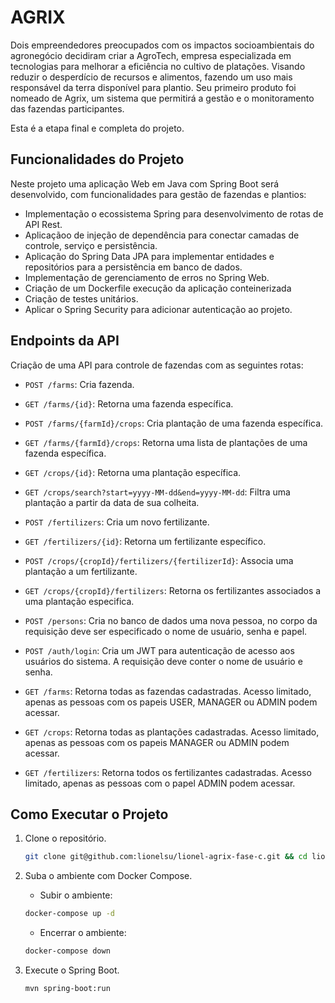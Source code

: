 # AGRIX
Dois empreendedores preocupados com os impactos socioambientais do agronegócio decidiram criar a AgroTech, empresa especializada em tecnologias para melhorar a eficiência no cultivo de platações. Visando reduzir o desperdício de recursos e alimentos, fazendo um uso mais responsável da terra disponível para plantio. Seu primeiro produto foi nomeado de Agrix, um sistema que permitirá a gestão e o monitoramento das fazendas participantes. 

Esta é a etapa final e completa do projeto.

## Funcionalidades do Projeto
Neste projeto uma aplicação Web em Java com Spring Boot será desenvolvido, com funcionalidades para gestão de fazendas e plantios:
- Implementação o ecossistema Spring para desenvolvimento de rotas de API Rest.
- Aplicaçãoo de injeção de dependência para conectar camadas de controle, serviço e persistência.
- Aplicação do Spring Data JPA para implementar entidades e repositórios para a persistência em banco de dados.
- Implementação de gerenciamento de erros no Spring Web.
- Criação de um Dockerfile execução da aplicação conteinerizada
- Criação de testes unitários.
- Aplicar o Spring Security para adicionar autenticação ao projeto.

## Endpoints da API
Criação de uma API para controle de fazendas com as seguintes rotas:
* `POST /farms`: Cria fazenda.
* `GET /farms/{id}`: Retorna uma fazenda específica.
* `POST /farms/{farmId}/crops`: Cria plantação de uma fazenda específica.
* `GET /farms/{farmId}/crops`: Retorna uma lista de plantações de uma fazenda específica.
* `GET /crops/{id}`: Retorna uma plantação específica.
* `GET /crops/search?start=yyyy-MM-dd&end=yyyy-MM-dd`: Filtra uma plantação a partir da data de sua colheita.
* `POST /fertilizers`: Cria um novo fertilizante.
* `GET /fertilizers/{id}`: Retorna um fertilizante específico.
* `POST /crops/{cropId}/fertilizers/{fertilizerId}`: Associa uma plantação a um fertilizante.
* `GET /crops/{cropId}/fertilizers`: Retorna os fertilizantes associados a uma plantação especifica.

* `POST /persons`: Cria no banco de dados uma nova pessoa, no corpo da requisição deve ser especificado o nome de usuário, senha e papel.
* `POST /auth/login`: Cria um JWT para autenticação de acesso aos usuários do sistema. A requisição deve conter o nome de usuário e senha.
* `GET /farms`: Retorna todas as fazendas cadastradas. Acesso limitado, apenas as pessoas com os papeis USER, MANAGER ou ADMIN podem acessar.
* `GET /crops`: Retorna todas as plantações cadastradas. Acesso limitado, apenas as pessoas com os papeis MANAGER ou ADMIN podem acessar.
* `GET /fertilizers`: Retorna todos os fertilizantes cadastradas. Acesso limitado, apenas as pessoas com o papel ADMIN podem acessar.

## Como Executar o Projeto
1. Clone o repositório.
    ```bash
    git clone git@github.com:lionelsu/lionel-agrix-fase-c.git && cd lionel-agrix-fase-c
    ```

2. Suba o ambiente com Docker Compose.
    * Subir o ambiente:
    ```bash
    docker-compose up -d
    ```
    * Encerrar o ambiente:
    ```bash
    docker-compose down
    ```

3. Execute o Spring Boot.
    ```bash
    mvn spring-boot:run
    ```

